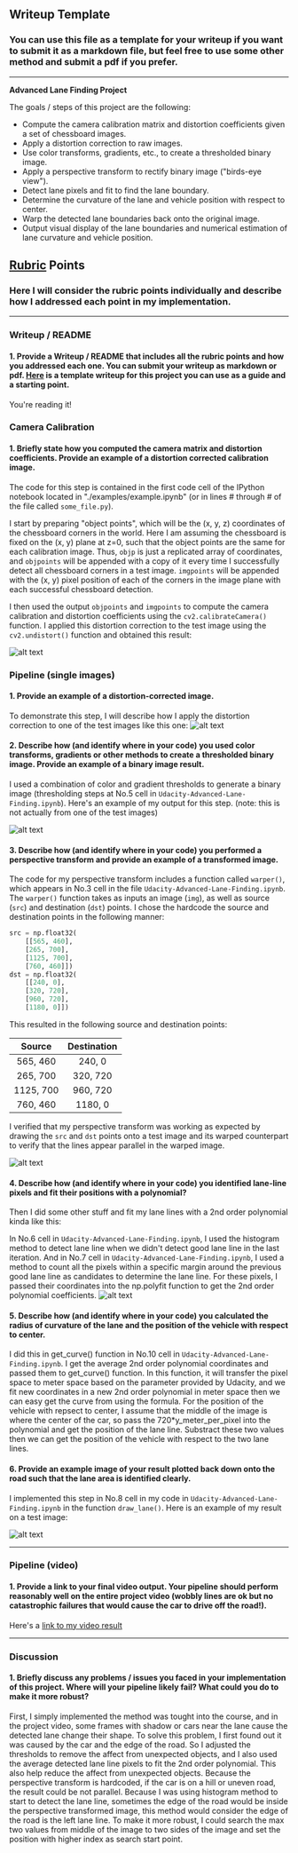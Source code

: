 ## Writeup Template

### You can use this file as a template for your writeup if you want to submit it as a markdown file, but feel free to use some other method and submit a pdf if you prefer.

---

**Advanced Lane Finding Project**

The goals / steps of this project are the following:

* Compute the camera calibration matrix and distortion coefficients given a set of chessboard images.
* Apply a distortion correction to raw images.
* Use color transforms, gradients, etc., to create a thresholded binary image.
* Apply a perspective transform to rectify binary image ("birds-eye view").
* Detect lane pixels and fit to find the lane boundary.
* Determine the curvature of the lane and vehicle position with respect to center.
* Warp the detected lane boundaries back onto the original image.
* Output visual display of the lane boundaries and numerical estimation of lane curvature and vehicle position.

[//]: # (Image References)

[image1]: ./examples/undistort_output.png "Undistorted"
[image2]: ./test_images/test1_output.jpg "Road Transformed"
[image3]: ./test_images/threshold.jpg "Binary Example"
[image4]: ./test_images/warp_test.jpg "Warp Example"
[image5]: ./test_images/visual_test.jpg "Fit Visual"
[image6]: ./test_images/draw_test.jpg "Output"
[video1]: ./white.mp4 "Video"

## [Rubric](https://review.udacity.com/#!/rubrics/571/view) Points

### Here I will consider the rubric points individually and describe how I addressed each point in my implementation.  

---

### Writeup / README

#### 1. Provide a Writeup / README that includes all the rubric points and how you addressed each one.  You can submit your writeup as markdown or pdf.  [Here](https://github.com/udacity/CarND-Advanced-Lane-Lines/blob/master/writeup_template.md) is a template writeup for this project you can use as a guide and a starting point.  

You're reading it!

### Camera Calibration

#### 1. Briefly state how you computed the camera matrix and distortion coefficients. Provide an example of a distortion corrected calibration image.

The code for this step is contained in the first code cell of the IPython notebook located in "./examples/example.ipynb" (or in lines # through # of the file called `some_file.py`).  

I start by preparing "object points", which will be the (x, y, z) coordinates of the chessboard corners in the world. Here I am assuming the chessboard is fixed on the (x, y) plane at z=0, such that the object points are the same for each calibration image.  Thus, `objp` is just a replicated array of coordinates, and `objpoints` will be appended with a copy of it every time I successfully detect all chessboard corners in a test image.  `imgpoints` will be appended with the (x, y) pixel position of each of the corners in the image plane with each successful chessboard detection.  

I then used the output `objpoints` and `imgpoints` to compute the camera calibration and distortion coefficients using the `cv2.calibrateCamera()` function.  I applied this distortion correction to the test image using the `cv2.undistort()` function and obtained this result: 

![alt text][image1]

### Pipeline (single images)

#### 1. Provide an example of a distortion-corrected image.

To demonstrate this step, I will describe how I apply the distortion correction to one of the test images like this one:
![alt text][image2]

#### 2. Describe how (and identify where in your code) you used color transforms, gradients or other methods to create a thresholded binary image.  Provide an example of a binary image result.

I used a combination of color and gradient thresholds to generate a binary image (thresholding steps at No.5 cell in `Udacity-Advanced-Lane-Finding.ipynb`).  Here's an example of my output for this step.  (note: this is not actually from one of the test images)

![alt text][image3]

#### 3. Describe how (and identify where in your code) you performed a perspective transform and provide an example of a transformed image.

The code for my perspective transform includes a function called `warper()`, which appears in No.3 cell in the file `Udacity-Advanced-Lane-Finding.ipynb`.  The `warper()` function takes as inputs an image (`img`), as well as source (`src`) and destination (`dst`) points.  I chose the hardcode the source and destination points in the following manner:

```python
src = np.float32(
    [[565, 460],
    [265, 700],
    [1125, 700],
    [760, 460]])
dst = np.float32(
    [[240, 0],
    [320, 720],
    [960, 720],
    [1180, 0]])
```

This resulted in the following source and destination points:

| Source        | Destination   | 
|:-------------:|:-------------:| 
| 565, 460      | 240, 0        | 
| 265, 700      | 320, 720      |
| 1125, 700     | 960, 720      |
| 760, 460      | 1180, 0        |

I verified that my perspective transform was working as expected by drawing the `src` and `dst` points onto a test image and its warped counterpart to verify that the lines appear parallel in the warped image.

![alt text][image4]

#### 4. Describe how (and identify where in your code) you identified lane-line pixels and fit their positions with a polynomial?

Then I did some other stuff and fit my lane lines with a 2nd order polynomial kinda like this:

In No.6 cell in `Udacity-Advanced-Lane-Finding.ipynb`, I used the histogram method to detect lane line when we didn't detect good lane line in the last iteration. And in No.7 cell in `Udacity-Advanced-Lane-Finding.ipynb`, I used a method to count all the pixels within a specific margin around the previous good lane line as candidates to determine the lane line. For these pixels, I passed their coordinates into the np.polyfit function to get the 2nd order polynomial coefficients.
![alt text][image5]

#### 5. Describe how (and identify where in your code) you calculated the radius of curvature of the lane and the position of the vehicle with respect to center.

I did this in get_curve() function in No.10 cell in `Udacity-Advanced-Lane-Finding.ipynb`. I get the average 2nd order polynomial coordinates and passed them to get_curve() function. In this function, it will transfer the pixel space to meter space based on the parameter provided by Udacity, and we fit new coordinates in a new 2nd order polynomial in meter space then we can easy get the curve from using the formula. For the position of the vehicle with repsect to center, I assume that the middle of the image is where the center of the car, so pass the 720*y_meter_per_pixel into the polynomial and get the position of the lane line. Substract these two values then we can get the position of the vehicle with respect to the two lane lines. 

#### 6. Provide an example image of your result plotted back down onto the road such that the lane area is identified clearly.

I implemented this step in No.8 cell in my code in `Udacity-Advanced-Lane-Finding.ipynb` in the function `draw_lane()`.  Here is an example of my result on a test image:

![alt text][image6]

---

### Pipeline (video)

#### 1. Provide a link to your final video output.  Your pipeline should perform reasonably well on the entire project video (wobbly lines are ok but no catastrophic failures that would cause the car to drive off the road!).

Here's a [link to my video result](./white.mp4)

---

### Discussion

#### 1. Briefly discuss any problems / issues you faced in your implementation of this project.  Where will your pipeline likely fail?  What could you do to make it more robust?

First, I simply implemented the method was tought into the course, and in the project video, some frames with shadow or cars near the lane cause the detected lane change their shape. To solve this problem, I first found out it was caused by the car and the edge of the road. So I adjusted the thresholds to remove the affect from unexpected objects, and I also used the average detected lane line pixels to fit the 2nd order polynomial. This also help reduce the affect from unexpected objects. Because the perspective transform is hardcoded, if the car is on a hill or uneven road, the result could be not parallel. Because I was using histogram method to start to detect the lane line, sometimes the edge of the road would be inside the perspective transformed image, this method would consider the edge of the road is the left lane line. To make it more robust, I could search the max two values from middle of the image to two sides of the image and set the position with higher index as search start point.
